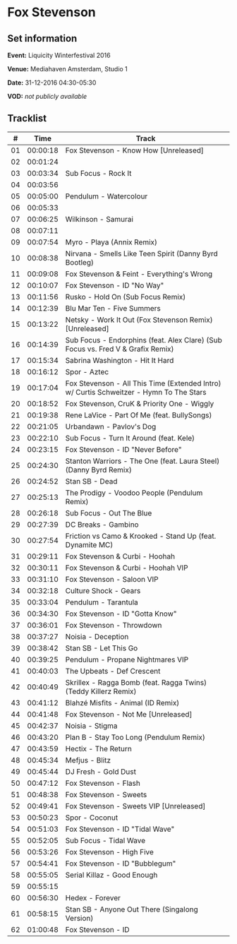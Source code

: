 # Fox Stevenson
## Set information
**Event:** Liquicity Winterfestival 2016

**Venue:** Mediahaven Amsterdam, Studio 1

**Date:** 31-12-2016 04:30-05:30

**VOD:** *not publicly available*

## Tracklist
| \#  | Time     | Track                                                                                   |
| --- | -------- | --------------------------------------------------------------------------------------- |
| 01  | 00:00:18 | Fox Stevenson - Know How [Unreleased]                                                   |
| 02  | 00:01:24 |                                                                                         |
| 03  | 00:03:34 | Sub Focus - Rock It                                                                     |
| 04  | 00:03:56 |                                                                                         |
| 05  | 00:05:00 | Pendulum - Watercolour                                                                  |
| 06  | 00:05:33 |                                                                                         |
| 07  | 00:06:25 | Wilkinson - Samurai                                                                     |
| 08  | 00:07:11 |                                                                                         |
| 09  | 00:07:54 | Myro - Playa (Annix Remix)                                                              |
| 10  | 00:08:38 | Nirvana - Smells Like Teen Spirit (Danny Byrd Bootleg)                                  |
| 11  | 00:09:08 | Fox Stevenson & Feint - Everything's Wrong                                              |
| 12  | 00:10:07 | Fox Stevenson - ID "No Way"                                                             |
| 13  | 00:11:56 | Rusko - Hold On (Sub Focus Remix)                                                       |
| 14  | 00:12:39 | Blu Mar Ten - Five Summers                                                              |
| 15  | 00:13:22 | Netsky - Work It Out (Fox Stevenson Remix) [Unreleased]                                 |
| 16  | 00:14:39 | Sub Focus - Endorphins (feat. Alex Clare) (Sub Focus vs. Fred V & Grafix Remix)         |
| 17  | 00:15:34 | Sabrina Washington - Hit It Hard                                                        |
| 18  | 00:16:12 | Spor - Aztec                                                                            |
| 19  | 00:17:04 | Fox Stevenson - All This Time (Extended Intro) w/ Curtis Schweitzer - Hymn To The Stars |
| 20  | 00:18:52 | Fox Stevenson, CruK & Priority One - Wiggly                                             |
| 21  | 00:19:38 | Rene LaVice - Part Of Me (feat. BullySongs)                                             |
| 22  | 00:21:05 | Urbandawn - Pavlov's Dog                                                                |
| 23  | 00:22:10 | Sub Focus - Turn It Around (feat. Kele)                                                 |
| 24  | 00:23:15 | Fox Stevenson - ID "Never Before"                                                       |
| 25  | 00:24:30 | Stanton Warriors - The One (feat. Laura Steel) (Danny Byrd Remix)                       |
| 26  | 00:24:52 | Stan SB - Dead                                                                          |
| 27  | 00:25:13 | The Prodigy - Voodoo People (Pendulum Remix)                                            |
| 28  | 00:26:18 | Sub Focus - Out The Blue                                                                |
| 29  | 00:27:39 | DC Breaks - Gambino                                                                     |
| 30  | 00:27:54 | Friction vs Camo & Krooked - Stand Up (feat. Dynamite MC)                               |
| 31  | 00:29:11 | Fox Stevenson & Curbi - Hoohah                                                          |
| 32  | 00:30:11 | Fox Stevenson & Curbi - Hoohah VIP                                                      |
| 33  | 00:31:10 | Fox Stevenson - Saloon VIP                                                              |
| 34  | 00:32:18 | Culture Shock - Gears                                                                   |
| 35  | 00:33:04 | Pendulum - Tarantula                                                                    |
| 36  | 00:34:30 | Fox Stevenson - ID "Gotta Know"                                                         |
| 37  | 00:36:01 | Fox Stevenson - Throwdown                                                               |
| 38  | 00:37:27 | Noisia - Deception                                                                      |
| 39  | 00:38:42 | Stan SB - Let This Go                                                                   |
| 40  | 00:39:25 | Pendulum - Propane Nightmares VIP                                                       |
| 41  | 00:40:03 | The Upbeats - Def Crescent                                                              |
| 42  | 00:40:49 | Skrillex - Ragga Bomb (feat. Ragga Twins) (Teddy Killerz Remix)                         |
| 43  | 00:41:12 | Blahzé Misfits - Animal (ID Remix)                                                      |
| 44  | 00:41:48 | Fox Stevenson - Not Me [Unreleased]                                                     |
| 45  | 00:42:37 | Noisia - Stigma                                                                         |
| 46  | 00:43:20 | Plan B - Stay Too Long (Pendulum Remix)                                                 |
| 47  | 00:43:59 | Hectix - The Return                                                                     |
| 48  | 00:45:34 | Mefjus - Blitz                                                                          |
| 49  | 00:45:44 | DJ Fresh - Gold Dust                                                                    |
| 50  | 00:47:12 | Fox Stevenson - Flash                                                                   |
| 51  | 00:48:38 | Fox Stevenson - Sweets                                                                  |
| 52  | 00:49:41 | Fox Stevenson - Sweets VIP [Unreleased]                                                 |
| 53  | 00:50:23 | Spor - Coconut                                                                          |
| 54  | 00:51:03 | Fox Stevenson - ID "Tidal Wave"                                                         |
| 55  | 00:52:05 | Sub Focus - Tidal Wave                                                                  |
| 56  | 00:53:26 | Fox Stevenson - High Five                                                               |
| 57  | 00:54:41 | Fox Stevenson - ID "Bubblegum"                                                          |
| 58  | 00:55:05 | Serial Killaz - Good Enough                                                             |
| 59  | 00:55:15 |                                                                                         |
| 60  | 00:56:30 | Hedex - Forever                                                                         |
| 61  | 00:58:15 | Stan SB - Anyone Out There (Singalong Version)                                          |
| 62  | 01:00:48 | Fox Stevenson - ID                                                                      |
